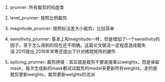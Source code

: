 1. prunner: 所有裁剪的纯虚类

2. level_prunner: 按照比例裁剪

3. magnitude_prunner: 按照标注差大小裁剪，比较简单

4. sensitivity_prunner: 基本上和magnitude一样，但是增加了一个sensitivity的因子，至于怎么得到的现在还不明确。这篇论文做法一定程度造成裁失误.2015提出,2016年宋寒还提出了针对稀疏矩阵的硬件.

5. splicing_prunner: 裁剪拼接：其实就是裁剪不要直接乘以weights，而是保留mask，每次生成新的mask都试试裁剪的model来更新所有weights。走的是裁剪更新weights，裁剪更新weights的流派
